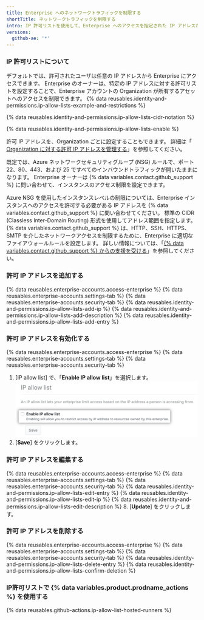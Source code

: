 ```yaml
---
title: Enterprise へのネットワークトラフィックを制限する
shortTitle: ネットワークトラフィックを制限する
intro: IP 許可リストを使用して、Enterprise へのアクセスを指定された IP アドレスからの接続に制限できます。
versions:
  github-ae: '*'
---
```


### IP 許可リストについて
デフォルトでは、許可されたユーザは任意の IP アドレスから Enterprise にアクセスできます。 Enterprise のオーナーは、特定の IP アドレスに対する許可リストを設定することで、Enterprise アカウントの Organization が所有するアセットへのアクセスを制限できます。 {% data reusables.identity-and-permissions.ip-allow-lists-example-and-restrictions %}

{% data reusables.identity-and-permissions.ip-allow-lists-cidr-notation %}

{% data reusables.identity-and-permissions.ip-allow-lists-enable %}

許可 IP アドレスを、Organization ごとに設定することもできます。 詳細は「[ Organization に対する許可 IP アドレスを管理する](/organizations/keeping-your-organization-secure/managing-allowed-ip-addresses-for-your-organization)」を参照してください。

既定では、Azure ネットワークセキュリティグループ (NSG) ルールで、ポート 22、80、443、および 25 ですべてのインバウンドトラフィックが開いたままになります。 Enterprise オーナーは {% data variables.contact.github_support %} に問い合わせて、インスタンスのアクセス制限を設定できます。

Azure NSG を使用したインスタンスレベルの制限については、Enterprise インスタンスへのアクセスを許可する必要がある IP アドレスを {% data variables.contact.github_support %} に問い合わせてください。 標準の CIDR (Classless Inter-Domain Routing) 形式を使用してアドレス範囲を指定します。 {% data variables.contact.github_support %} は、HTTP、SSH、HTTPS、SMTP を介したネットワークアクセスを制限するために、Enterprise に適切なファイアウォールルールを設定します。 詳しい情報については、「[{% data variables.contact.github_support %} からの支援を受ける](/admin/enterprise-support/receiving-help-from-github-support)」を参照してください。

### 許可 IP アドレスを追加する

{% data reusables.enterprise-accounts.access-enterprise %}
{% data reusables.enterprise-accounts.settings-tab %}
{% data reusables.enterprise-accounts.security-tab %}
{% data reusables.identity-and-permissions.ip-allow-lists-add-ip %}
{% data reusables.identity-and-permissions.ip-allow-lists-add-description %}
{% data reusables.identity-and-permissions.ip-allow-lists-add-entry %}

### 許可 IP アドレスを有効化する

{% data reusables.enterprise-accounts.access-enterprise %}
{% data reusables.enterprise-accounts.settings-tab %}
{% data reusables.enterprise-accounts.security-tab %}
1. [IP allow list] で、「**Enable IP allow list**」を選択します。 ![IP アドレスを許可するチェックボックス](/assets/images/help/security/enable-ip-allowlist-enterprise-checkbox.png)
4. [**Save**] をクリックします。

### 許可 IP アドレスを編集する

{% data reusables.enterprise-accounts.access-enterprise %}
{% data reusables.enterprise-accounts.settings-tab %}
{% data reusables.enterprise-accounts.security-tab %}
{% data reusables.identity-and-permissions.ip-allow-lists-edit-entry %}
{% data reusables.identity-and-permissions.ip-allow-lists-edit-ip %}
{% data reusables.identity-and-permissions.ip-allow-lists-edit-description %}
8. [**Update**] をクリックします。

### 許可 IP アドレスを削除する

{% data reusables.enterprise-accounts.access-enterprise %}
{% data reusables.enterprise-accounts.settings-tab %}
{% data reusables.enterprise-accounts.security-tab %}
{% data reusables.identity-and-permissions.ip-allow-lists-delete-entry %}
{% data reusables.identity-and-permissions.ip-allow-lists-confirm-deletion %}

### IP許可リストで {% data variables.product.prodname_actions %} を使用する

{% data reusables.github-actions.ip-allow-list-hosted-runners %}
